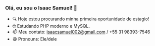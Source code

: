### Olá, eu sou o Isaac Samuel! 👋


- 🔍 Hoje estou procurando minha primeira oportunidade de estagio!
- 🤓 Estudando PHP moderno e MySQL.
- 📫 Meu contato: isaacsamuel002@gmail.com / +55 31 98393-7546
- 😄 Pronouns: Ele/dele
